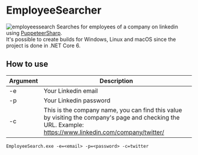 # EmployeeSearcher
![employeessearch](https://user-images.githubusercontent.com/26238419/231571633-27d6c809-3677-48bd-8fb0-08ed57591d94.png)
Searches for employees of a company on linkedin using [PuppeteerSharp](https://github.com/hardkoded/puppeteer-sharp).<br />
It's possible to create builds for Windows, Linux and macOS since the project is done in .NET Core 6.

## How to use
| Argument | Description |
| ------------- | ------------- |
| -e | Your Linkedin email |
| -p | Your Linkedin password |
| -c | This is the company name, you can find this value by visiting the company's page and checking the URL. Example: https://www.linkedin.com/company/twitter/ |

```
EmployeeSearch.exe -e=<email> -p=<password> -c=twitter
```
